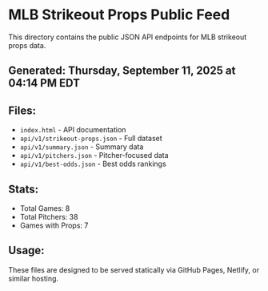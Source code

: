 # MLB Strikeout Props Public Feed

This directory contains the public JSON API endpoints for MLB strikeout props data.

## Generated: Thursday, September 11, 2025 at 04:14 PM EDT

## Files:
- `index.html` - API documentation
- `api/v1/strikeout-props.json` - Full dataset
- `api/v1/summary.json` - Summary data
- `api/v1/pitchers.json` - Pitcher-focused data  
- `api/v1/best-odds.json` - Best odds rankings

## Stats:
- Total Games: 8
- Total Pitchers: 38
- Games with Props: 7

## Usage:
These files are designed to be served statically via GitHub Pages, Netlify, or similar hosting.
